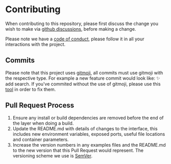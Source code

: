 # Contributing

When contributing to this repository, please first discuss the change you wish to make via [github discussions](https://github.com/lostdesign/memeportal.app/discussions),
before making a change.

Please note we have a [code of conduct](/CODE_OF_CONDUCT.md), please follow it in all your interactions with the project.

## Commits

Please note that this project uses [gitmoji](https://gitmoji.dev/), all commits must use gitmoji with the respective type. For example a new feature commit would look like: ✨ add search. If you've commited without the use of gitmoji, please use this [tool](https://bokub.github.io/git-history-editor/) in order to fix them.

## Pull Request Process

1. Ensure any install or build dependencies are removed before the end of the layer when doing a
   build.
2. Update the README.md with details of changes to the interface, this includes new environment
   variables, exposed ports, useful file locations and container parameters.
3. Increase the version numbers in any examples files and the README.md to the new version that this
   Pull Request would represent. The versioning scheme we use is [SemVer](http://semver.org/).
